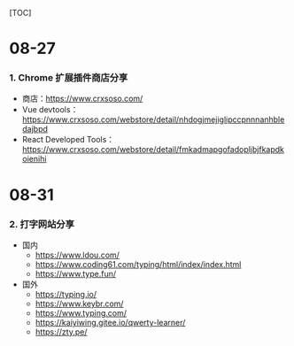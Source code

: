[TOC]

# 08-27

### 1. Chrome 扩展插件商店分享

- 商店：https://www.crxsoso.com/
- Vue devtools：https://www.crxsoso.com/webstore/detail/nhdogjmejiglipccpnnnanhbledajbpd
- React Developed Tools：https://www.crxsoso.com/webstore/detail/fmkadmapgofadopljbjfkapdkoienihi



# 08-31

### 2. 打字网站分享

- 国内
  - https://www.ldou.com/
  - https://www.coding61.com/typing/html/index/index.html
  - https://www.type.fun/
- 国外
  - https://typing.io/
  - https://www.keybr.com/
  - https://www.typing.com/
  - https://kaiyiwing.gitee.io/qwerty-learner/
  - https://zty.pe/